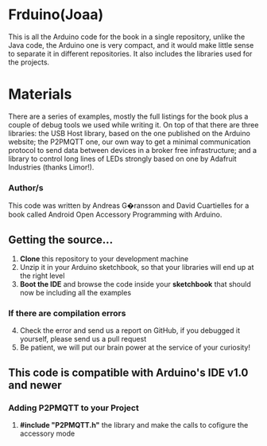 Frduino(Joaa)
=======

This is all the Arduino code for the book in a single repository, unlike the Java code, the Arduino one is very compact, and it would make little sense to separate it in different repositories. It also includes the libraries used for the projects.

# Materials

There are a series of examples, mostly the full listings for the book plus a couple of debug tools we used while writing it. On top of that there are three libraries: the USB Host library, based on the one published on the Arduino website; the P2PMQTT one, our own way to get a minimal communication protocol to send data between devices in a broker free infrastructure; and a library to control long lines of LEDs strongly based on one by Adafruit Industries (thanks Limor!).

### Author/s

This code was written by Andreas G�ransson and David Cuartielles for a book called Android Open Accessory Programming with Arduino.

## Getting the source...

1. **Clone** this repository to your development machine
2. Unzip it in your Arduino sketchbook, so that your libraries will end up at the right level
3. **Boot the IDE** and browse the code inside your **sketchbook** that should now be including all the examples

### If there are compilation errors

4. Check the error and send us a report on GitHub, if you debugged it yourself, please send us a pull request
5. Be patient, we will put our brain power at the service of your curiosity!

## This code is compatible with Arduino's IDE v1.0 and newer

### Adding P2PMQTT to your Project

1. **#include "P2PMQTT.h"** the library and make the calls to cofigure the accessory mode

